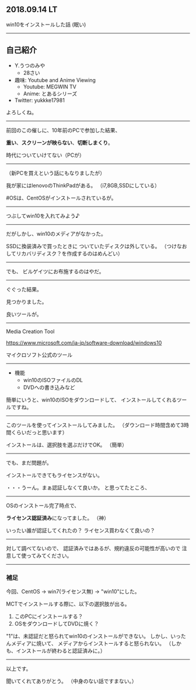 ## 2018.09.14 LT

win10をインストールした話
(眠い)

---

## 自己紹介

* Y.うつのみや
  * 28さい
* 趣味: Youtube and Anime Viewing
  * Youtube: MEGWIN TV
  * Anime: とあるシリーズ
* Twitter: yukkke17981

よろしくね。

---

前回のこの催しに、10年前のPCで参加した結果、

**重い**、**スクリーンが映らない**、**切断しまくり**。

時代についていけてない（PCが）

---

（新PCを買えという話にもなりましたが）

我が家にはlenovoのThinkPadがある。
（i7,8GB,SSDにしている）

#OSは、CentOSがインストールされているが。

---

つぶしてwin10を入れてみよう♪

---

だがしかし、win10のメディアがなかった。

SSDに換装済みで買ったときに
ついていたディスクは外している。
（つけなおしてリカバリディスク？を作成するのはめんどい）

---

でも、
ビルゲイツにお布施するのはやだ。

---

ぐぐった結果。

見つかりました。

良いツールが。

---

Media Creation Tool

https://www.microsoft.com/ja-jp/software-download/windows10

マイクロソフト公式のツール

---

* 機能
  * win10のISOファイルのDL
  * DVDへの書き込みなど

簡単にいうと、win10のISOをダウンロードして、
インストールしてくれるツールですね。

---

このツールを使ってインストールしてみました。
（ダウンロード時間含めて3時間くらいだっと思います）

インストールは、選択肢を選ぶだけでOK。
（簡単）

---

でも、まだ問題が。

インストールできてもライセンスがない。

・・・うーん。まぁ認証しなくて良いか。
と思ってたところ、

---

OSのインストール完了時点で、

**ライセンス認証済み**になってました。
（神）

いったい誰が認証してくれたの？
ライセンス買わなくて良いの？

---

対して調べてないので、
認証済みではあるが、規約違反の可能性が高いので
注意して使ってみてください。

---

### 補足

今回、CentOS -> win7(ライセンス無) -> "win10"にした。

MCTでインストールする際に、以下の選択肢が出る。

1. このPCにインストールする？
2. OSをダウンロードしてDVDに焼く？

"1"は、未認証だと怒られてwin10のインストールができない。
しかし、いったんメディアに焼いて、
メディアからインストールすると怒られない。
（しかも、インストールが終わると認証済みに。）

---

以上です。

聞いてくれてありがとう。
（中身のない話ですまない。）
